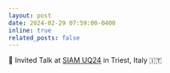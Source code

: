 ```yaml
---
layout: post
date: 2024-02-29 07:59:00-0400
inline: true
related_posts: false
---
```


:sloth: Invited Talk at [SIAM UQ24](https://www.siam.org/conferences/cm/conference/uq24) in Triest, Italy :it:
